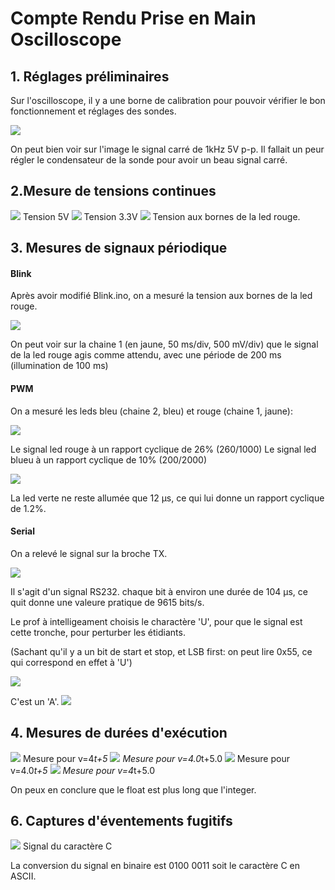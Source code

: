 # Compte Rendu Prise en Main Oscilloscope

## 1. Réglages préliminaires

Sur l'oscilloscope, il y a une borne de calibration pour pouvoir vérifier le bon fonctionnement et réglages des sondes.

![](images/TEK0000.bmp)

On peut bien voir sur l'image le signal carré de 1kHz 5V p-p.
Il fallait un peur régler le condensateur de la sonde pour avoir un beau signal carré.

## 2.Mesure de tensions continues
![](images/TEK0001.bmp)
Tension 5V
![](images/TEK0002.bmp)
Tension 3.3V
![](images/TEK0003.bmp)
Tension aux bornes de la led rouge.

## 3. Mesures de signaux périodique

#### Blink

Après avoir modifié Blink.ino, on a mesuré la tension aux bornes de la led rouge.

![](images/TEK0004.bmp)

On peut voir sur la chaine 1 (en jaune, 50 ms/div, 500 mV/div) que le signal de la led rouge agis comme attendu, avec une période de 200 ms (illumination de 100 ms)

#### PWM

On a mesuré les leds bleu (chaine 2, bleu) et rouge (chaine 1, jaune):

![](images/TEK0005.bmp)

Le signal led rouge à un rapport cyclique de 26% (260/1000)
Le signal led blueu à un rapport cyclique de 10% (200/2000)

![](images/TEK00055.bmp)

La led verte ne reste allumée que 12 µs, ce qui lui donne un rapport cyclique de 1.2%.

#### Serial

On a relevé le signal sur la broche TX.

![](images/TEK0008.png)

Il s'agit d'un signal RS232. chaque bit à environ une durée de 104 µs, ce quit donne une valeure pratique de 9615 bits/s.

Le prof à intelligeament choisis le charactère 'U', pour que le signal est cette tronche, pour perturber les étidiants.

(Sachant qu'il y a un bit de start et stop, et LSB first: on peut lire 0x55, ce qui correspond en effet à 'U')

![](images/TEK0010.bmp)

C'est un 'A'.
![](TEK0000.bmp)

## 4. Mesures de durées d'exécution

![](images/TEK0011.bmp)
Mesure pour v=4*t+5
![](images/TEK0012.bmp)
Mesure pour v=4.0*t+5.0
![](images/TEK0013.bmp)
Mesure pour v=4.0*t+5
![](images/TEK0014.bmp)
Mesure pour v=4*t+5.0

On peux en conclure que le float est plus long que l'integer.

## 6. Captures d'éventements fugitifs

![](images/TEK0018.bmp)
Signal du caractère C

La conversion du signal en binaire est 0100 0011 soit le caractère C en ASCII.
